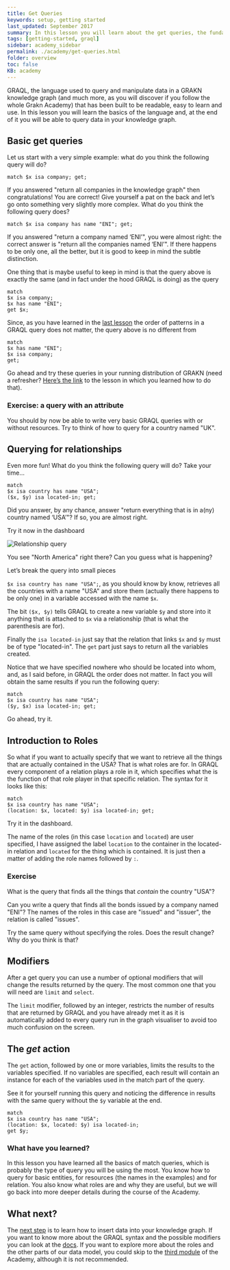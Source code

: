 ```yaml
---
title: Get Queries
keywords: setup, getting started
last_updated: September 2017
summary: In this lesson you will learn about the get queries, the fundamental queries used to explore GRAKN Knowledge bases
tags: [getting-started, graql]
sidebar: academy_sidebar
permalink: ./academy/get-queries.html
folder: overview
toc: false
KB: academy
---
```


GRAQL, the language used to query and manipulate data in a GRAKN knowledge graph (and much more, as you will discover if you follow the whole Grakn Academy) that has been built to be readable, easy to learn and use. In this lesson you will learn the basics of the language and, at the end of it you will be able to query data in your knowledge graph.


## Basic get queries

Let us start with a very simple example: what do you think the following query will do?

 `match $x isa company; get;`

If you answered "return all companies in the knowledge graph" then congratulations! You are correct! Give yourself a pat on the back and let’s go onto something very slightly more complex. What do you think the following query does?

`match $x isa company has name "ENI"; get;`

If you answered "return a company named ‘ENI’", you were almost right: the correct answer is "return all the companies named ‘ENI’". If there happens to be only one, all the better, but it is good to keep in mind the subtle distinction.

One thing that is maybe useful to keep in mind is that the query above is exactly the same (and in fact under the hood GRAQL is doing) as the query


```graql
match
$x isa company;
$x has name "ENI";
get $x;
```

Since, as you have learned in the [last lesson](/academy/graql-intro.html) the order of patterns in a GRAQL query does not matter, the query above is no different from

```graql
match
$x has name "ENI";
$x isa company;
get;
```

Go ahead and try these queries in your running distribution of GRAKN (need a refresher? [Here’s the link](/academy/setup.html) to the lesson in which you learned how to do that).


### Exercise: a query with an attribute
You should by now be able to write very basic GRAQL queries with or without resources. Try to think of how to query for a country named "UK".


## Querying for relationships
Even more fun! What do you think the following query will do? Take your time…

```graql
match
$x isa country has name "USA";
($x, $y) isa located-in; get;
```

Did you answer, by any chance, answer "return everything that is in a(ny) country named ‘USA’"? If so, you are almost right.

Try it now in the dashboard

  ![Relationship query](/images/academy/2-graql/relationship-query.png)

You see "North America" right there? Can you guess what is happening?

Let’s break the query into small pieces

`$x isa country has name "USA";`, as you should know by know, retrieves all the countries with a name "USA" and store them (actually there happens to be only one) in a variable accessed with the name `$x`.

The bit `($x, $y)` tells GRAQL to create a new variable `$y` and store into it anything that is attached to `$x` via a relationship (that is what the parenthesis are for).

Finally the `isa located-in` just say that the relation that links `$x` and `$y` must be of type "located-in". The `get` part just says to return all the variables created.

Notice that we have specified nowhere who should be located into whom, and, as I said before, in GRAQL the order does not matter. In fact you will obtain the same results if you run the following query:

```graql
match
$x isa country has name "USA";
($y, $x) isa located-in; get;
```

Go ahead, try it.


## Introduction to Roles
So what if you want to actually specify that we want to retrieve all the things that are actually contained in the USA? That is what roles are for. In GRAQL every component of a relation plays a role in it, which specifies what the is the function of that role player in that specific relation. The syntax for it looks like this:

```graql
match
$x isa country has name "USA";
(location: $x, located: $y) isa located-in; get;
```

Try it in the dashboard.

The name of the roles (in this case `location` and `located`) are user specified, I have assigned the label `location` to the container in the located-in relation and `located` for the thing which is contained. It is just then a matter of adding the role names followed by `:`.

### Exercise
What is the query that finds all the things that _contain_ the country "USA"?

Can you write a query that finds all the bonds issued by a company named "ENI"? The names of the roles in this case are "issued" and "issuer", the relation is called "issues".

Try the same query without specifying the roles. Does the result change? Why do you think is that?


## Modifiers
After a get query you can use a number of optional modifiers that will change the results returned by the query. The most common one that you will need are `limit` and `select`.

The `limit` modifier, followed by an integer, restricts the number of results that are returned by GRAQL and you have already met it as it is automatically added to every query run in the graph visualiser to avoid too much confusion on the screen.


## The _get_ action
The `get` action, followed by one or more variables, limits the results to the variables specified. If no variables are specified, each result will contain an instance for each of the variables used in the match part of the query.

See it for yourself running this query and noticing the difference in results with the same query without the `$y` variable at the end.

```graql
match
$x isa country has name "USA";
(location: $x, located: $y) isa located-in;
get $y;
```


### What have you learned?
In this lesson you have learned all the basics of match queries, which is probably the type of query you will be using the most. You know how to query for basic entities, for resources (the names in the examples) and for relation. You also know what roles are and why they are useful, but we will go back into more deeper details during the course of the Academy.


## What next?
The [next step](./insert-delete-queries.html) is to learn how to insert data into your knowledge graph. If you want to know more about the GRAQL syntax and the possible modifiers you can look at the [docs](../index.html). If you want to explore more about the roles and the other parts of our data model, you could skip to the [third module](./schema-elements.html) of the Academy, although it is not recommended.
